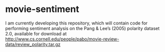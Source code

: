 # movie-sentiment

I am currently developing this repository, which will contain code for performing sentiment analysis on the Pang & Lee’s (2005) polarity dataset 2.0, available for download at http://www.cs.cornell.edu/people/pabo/movie-review-data/review_polarity.tar.gz
